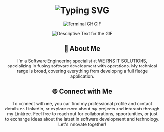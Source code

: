 <div align="center">
    <h1>
        <img src="https://readme-typing-svg.herokuapp.com?font=Jetbrains+mono&size=40&duration=3000&color=33FF33&center=true&vCenter=true&width=435&lines=Hey..+I'm+Aaditya;This+is..;..my+Github..;" alt="Typing SVG"/>
    </h1>
    <p><img src="termina-gh.gif" alt="Terminal GH GIF" /></p>
</div>

<div align="center">
    <p>
        <img src="URL_OF_YOUR_GIF.gif" alt="Descriptive Text for the GIF" />
    </p>
</div>

<div align="center">
    <h2>🚀 About Me</h2>
    <p>I'm a Software Engineering specialist at WE RNS IT SOLUTIONS, specializing in fusing software development with operations. My technical range is broad, covering everything from developing a full fledge application.</p>
</div>

<div align="center">
   <h2 align="center" class="section-heading">🌐 Connect with Me</h2>
   <p> To connect with me, you can find my professional profile and contact details on LinkedIn, or explore more about my projects and interests through my Linktree. Feel free to reach out for collaborations,         opportunities, or just to exchange ideas about the latest in software development and technology. Let's innovate together! </p>
</div>
